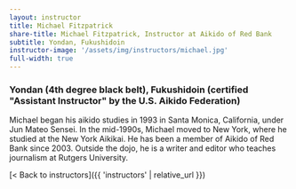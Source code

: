 ```yaml
---
layout: instructor
title: Michael Fitzpatrick
share-title: Michael Fitzpatrick, Instructor at Aikido of Red Bank
subtitle: Yondan, Fukushidoin
instructor-image: '/assets/img/instructors/michael.jpg'
full-width: true
---
```


### Yondan (4th degree black belt), Fukushidoin (certified "Assistant Instructor" by the U.S. Aikido Federation)

Michael began his aikido studies in 1993 in Santa Monica, California, under Jun Mateo Sensei. In the mid-1990s, Michael moved to New York, where he studied at the New York Aikikai. He has been a member of Aikido of Red Bank since 2003. Outside the dojo, he is a writer and editor who teaches journalism at Rutgers University.

[< Back to instructors]({{ 'instructors' | relative_url }})
